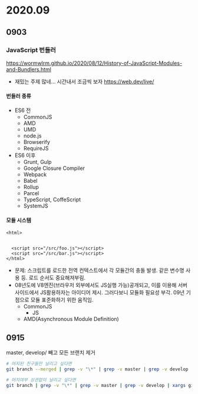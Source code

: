 # 2020.09
## 0903

### JavaScript 번들러

https://wormwlrm.github.io/2020/08/12/History-of-JavaScript-Modules-and-Bundlers.html

- 재밌는 주제 많네... 시간내서 조금씩 보자 https://web.dev/live/

#### 번들러 종류

- ES6 전
	- CommonJS
	- AMD
	- UMD
	- node.js
	- Browserify
	- RequireJS
- ES6 이후
	- Grunt, Gulp
	- Google Closure Compiler
	- Webpack
	- Babel
	- Rollup
	- Parcel
	- TypeScript, CoffeScript
	- SystemJS

#### 모듈 시스템

```
<html>


  <script src="/src/foo.js"></script>
  <script src="/src/bar.js"></script>
</html>
```

- 문제: 스크립트를 로드한 전역 컨텍스트에서 각 모듈간의 충돌 발생. 같은 변수명 사용 등. 로드 순서도 중요해져부림.
- 08년도에 V8엔진(브라우저 외부에서도 JS실행 가능)공개되고, 이를 이용해 서버사이드에서 JS활용하자는 아이디어 제시. 그러다보니 모듈화 필요성 부각. 09년 기점으로 모듈 표준화하기 위한 움직임.
	- CommonJS
		- JS
	- AMD(Asynchronous Module Definition)

## 0915

master, develop/ 빼고 모든 브랜치 제거

```sh
# 머지된 친구들만 날리고 싶다면
git branch --merged | grep -v "\*" | grep -v master | grep -v develop | xargs git branch -d

# 머지여부 상관없이 날리고 싶다면
git branch | grep -v "\*" | grep -v master | grep -v develop | xargs git branch -d
```